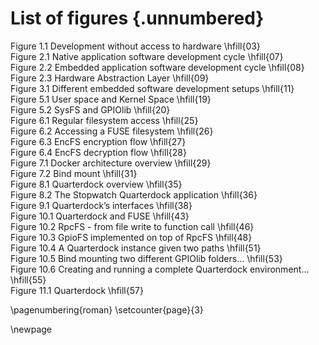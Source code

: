 # List of figures {.unnumbered}

<!--
For me, this was the only drawback of writing in Markdown: it is not possible to add a short caption to figures and tables. This means that the \listoftables and \listoffigures commands will generate lists using the full titles, which is probably isn't what you want. For now, the solution is to create the lists manually, when everything else is finished.
-->

Figure 1.1  Development without access to hardware                            \hfill{03}  
Figure 2.1  Native application software development cycle                     \hfill{07}  
Figure 2.2  Embedded application software development cycle                   \hfill{08}  
Figure 2.3  Hardware Abstraction Layer                                        \hfill{09}  
Figure 3.1  Different embedded software development setups                    \hfill{11}  
Figure 5.1  User space and Kernel Space                                       \hfill{19}  
Figure 5.2  SysFS and GPIOlib                                                 \hfill{20}  
Figure 6.1  Regular filesystem access                                         \hfill{25}  
Figure 6.2  Accessing a FUSE filesystem                                       \hfill{26}  
Figure 6.3  EncFS encryption flow                                             \hfill{27}  
Figure 6.4  EncFS decryption flow                                             \hfill{28}  
Figure 7.1  Docker architecture overview                                      \hfill{29}  
Figure 7.2  Bind mount                                                        \hfill{31}  
Figure 8.1  Quarterdock overview                                              \hfill{35}  
Figure 8.2  The Stopwatch Quarterdock application                             \hfill{36}  
Figure 9.1  Quarterdock’s interfaces                                          \hfill{38}  
Figure 10.1  Quarterdock and FUSE                                             \hfill{43}  
Figure 10.2  RpcFS - from file write to function call                         \hfill{46}  
Figure 10.3  GpioFS implemented on top of RpcFS                               \hfill{48}  
Figure 10.4  A Quarterdock instance given two paths                           \hfill{51}  
Figure 10.5  Bind mounting two different GPIOlib folders...                   \hfill{53}  
Figure 10.6  Creating and running a complete Quarterdock environment...       \hfill{55}  
Figure 11.1  Quarterdock                                                      \hfill{57}  

\pagenumbering{roman}
\setcounter{page}{3}

\newpage
